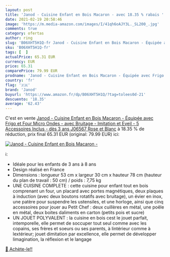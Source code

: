 ```yaml
---
layout: post
title: 'Janod - Cuisine Enfant en Bois Macaron - avec 18.35 % rabais '
date: 2021-02-19 20:58:46
image: 'https://m.media-amazon.com/images/I/41qh6oAJY3L._SL200_.jpg'
comments: true
category: ofertas
author: ring
slug: 'B06XHT5H1Q-fr Janod - Cuisine Enfant en Bois Macaron - Équipée avec...'
sku: 'B06XHT5H1Q-fr'
tags: [  ]
actualPrice: 65.31 EUR
currency: EUR
price: 65.31
comparePrice: 79.99 EUR
prodname: 'Janod - Cuisine Enfant en Bois Macaron - Équipée avec Frigo et Four Micro Ondes - avec Bruitage - Imitation et Eveil - 5 Accessoires Inclus - dès 3 ans  J06567  Rose et Blanc'
country: 'fr'
flag: '🇫🇷'
brand: 'Janod'
buyurl: 'https://www.amazon.fr/dp/B06XHT5H1Q/?tag=tolees0d-21'
descuento: '18.35'
average: '62.43'
---
```


C'est en vente [Janod - Cuisine Enfant en Bois Macaron - Équipée avec Frigo et Four Micro Ondes - avec Bruitage - Imitation et Eveil - 5 Accessoires Inclus - dès 3 ans  J06567  Rose et Blanc](https://www.amazon.fr/dp/B06XHT5H1Q/?tag=tolees0d-21)  à  18.35 % de réduction, prix final  65.31 EUR (original: 79.99 EUR) ici:

[![Janod - Cuisine Enfant en Bois Macaron -](https://m.media-amazon.com/images/I/41qh6oAJY3L._SL200_.jpg)](https://www.amazon.fr/dp/B06XHT5H1Q/?tag=tolees0d-21)

ℹ️:

- Idéale pour les enfants de 3 ans à 8 ans
- Design réalisé en France
- Dimensions : longueur 53 cm x largeur 30 cm x hauteur 78 cm (hauteur du plan de travail : 50 cm) / poids : 7,75 kg
- UNE CUISINE COMPLETE : cette cuisine pour enfant tout en bois comprenant un four, un placard avec portes magnétiques, deux plaques à induction (avec deux boutons rotatifs avec bruitage), un évier en inox, une patère pour suspendre les ustensiles, et une horloge, ainsi que cinq accessoires pour jouer au Petit Chef : deux cuillères en métal, une poêle en métal, deux boites daliments en carton (petits pois et sucre)
- UN JOUET POLYVALENT : la cuisine en bois cest le jouet parfait, intemporelle, elle permet de soccuper tout seul comme avec les copains, ses frères et soeurs ou ses parents, à lintérieur comme à lextérieur; jouet dimitation par excellence, elle permet de développer limagination, la réflexion et le langage

[🛒 Achète-le!!](https://www.amazon.fr/dp/B06XHT5H1Q/?tag=tolees0d-21)
